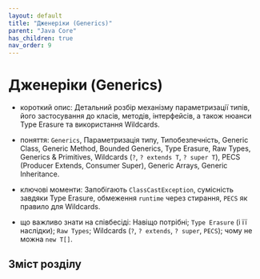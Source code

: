```yaml
---
layout: default
title: "Дженеріки (Generics)"
parent: "Java Core"
has_children: true
nav_order: 9
---
```


# Дженеріки (Generics)

* короткий опис: Детальний розбір механізму параметризації типів, його застосування до класів, методів, інтерфейсів, а також нюанси Type Erasure та використання Wildcards.

* поняття: `Generics`, Параметризація типу, Типобезпечність, Generic Class, Generic Method, Bounded Generics, Type Erasure, Raw Types, Generics & Primitives, Wildcards (`?`, `? extends T`, `? super T`), PECS (Producer Extends, Consumer Super), Generic Arrays, Generic Inheritance.

* ключові моменти: Запобігають `ClassCastException`, сумісність завдяки Type Erasure, обмеження `runtime` через стирання, `PECS` як правило для Wildcards.

* що важливо знати на співбесіді: Навіщо потрібні; `Type Erasure` (і її наслідки); `Raw Types`; Wildcards (`?`, `? extends`, `? super`, `PECS`); чому не можна `new T[]`.

## Зміст розділу
